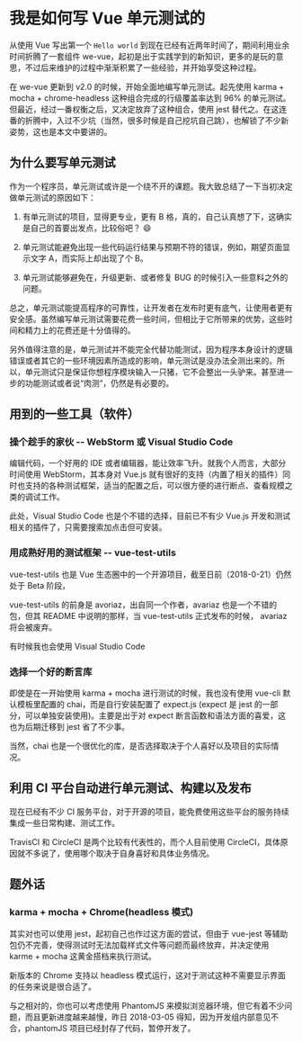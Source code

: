 # 我是如何写 Vue 单元测试的

从使用 Vue 写出第一个 `Hello world` 到现在已经有近两年时间了，期间利用业余时间折腾了一套组件 we-vue，起初是出于实践学到的新知识，更多的是玩的意思，不过后来维护的过程中渐渐积累了一些经验，并开始享受这种过程。

在 we-vue 更新到 v2.0 的时候，开始全面地编写单元测试。起先使用 karma + mocha + chrome-headless 这种组合完成的行级覆盖率达到 96% 的单元测试。但最近，经过一番权衡之后，又决定放弃了这种组合，使用 jest 替代之。在这连番的折腾中，入过不少坑（当然，很多时候是自己挖坑自己跳），也解锁了不少新姿势，这也是本文中要讲的。

## 为什么要写单元测试

作为一个程序员，单元测试或许是一个绕不开的课题。我大致总结了一下当初决定做单元测试的原因如下：

1. 有单元测试的项目，显得更专业，更有 B 格，真的，自己认真想了下，这确实是自己的首要出发点，比较俗吧？ :smile:

2. 单元测试能避免出现一些代码运行结果与预期不符的错误，例如，期望页面显示文字 A，而实际上却出现了个 B。

3. 单元测试能够避免在，升级更新、或者修复 BUG 的时候引入一些意料之外的问题。

总之，单元测试能提高程序的可靠性，让开发者在发布时更有底气，让使用者更有安全感。虽然编写单元测试需要花费一些时间，但相比于它所带来的优势，这些时间和精力上的花费还是十分值得的。

另外值得注意的是，单元测试并不能完全代替功能测试，因为程序本身设计的逻辑错误或者其它的一些环境因素所造成的影响，单元测试是没办法全测出来的。所以，单元测试只是保证你想程序模块输入一只猪，它不会整出一头驴来。甚至进一步的功能测试或者说“肉测”，仍然是有必要的。

## 用到的一些工具（软件）

### 操个趁手的家伙 -- WebStorm 或 Visual Studio Code

编辑代码，一个好用的 IDE 或者编辑器，能让效率飞升。就我个人而言，大部分时间使用 WebStorm，其本身对 Vue.js 就有很好的支持（内置了相关的插件）同时也支持的各种测试框架，适当的配置之后，可以很方便的进行断点、查看规模之类的调试工作。

此处，Visual Studio Code 也是个不错的选择，目前已不有少 Vue.js 开发和测试相关的插件了，只需要搜索加点击但可安装。

### 用成熟好用的测试框架 -- vue-test-utils

vue-test-utils 也是 Vue 生态圈中的一个开源项目，截至日前（2018-0-21）仍然处于 Beta 阶段，

vue-test-utils 的前身是 avoriaz，出自同一个作者，avariaz 也是一个不错的包，但其 README 中说明的那样，当 vue-test-utils 正式发布的时候， avariaz 将会被废弃。

有时候我也会使用 Visual Studio Code

### 选择一个好的断言库

即使是在一开始使用 karma + mocha 进行测试的时候，我也没有使用 vue-cli 默认模板里配置的 chai，而是自行安装配置了 expect.js (expect 是 jest 的一部分，可以单独安装使用)。主要是出于对 expect 断言函数和语法方面的喜爱，这也为后期迁移到 jest 省了不少事。

当然，chai 也是一个很优化的库，是否选择取决于个人喜好以及项目的实际情况。

## 利用 CI 平台自动进行单元测试、构建以及发布

现在已经有不少 CI 服务平台，对于开源的项目，能免费使用这些平台的服务持续集成一些日常构建、测试工作。

TravisCI 和 CircleCI 是两个比较有代表性的，而个人目前使用 CircleCI，具体原因就不多说了，使用哪个取决于自身喜好和具体业务情况。

## 题外话

### karma + mocha + Chrome(headless 模式)

其实对也可以使用 jest，起初自己也作过这方面的尝试，但由于 vue-jest 等辅助包仍不完善，使得测试时无法加载样式文件等问题而最终放弃，并决定使用 karme + mocha 这黄金搭档来执行测试。

新版本的 Chrome 支持以 headless 模式运行，这对于测试这种不需要显示界面的任务来说是很合适了。

与之相对的，你也可以考虑使用 PhantomJS 来模拟浏览器环境，但它有着不少问题，而且更新进度越来越慢，昨日 2018-03-05 得知，因为开发组内部意见不合，phantomJS 项目已经封存了代码，暂停开发了。